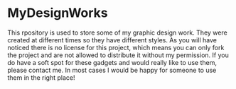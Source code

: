 # MyDesignWorks
  This rpository is used to store some of my graphic design work. They were created at different times so they have different styles. As you will have noticed there is no license for this project, which means you can only fork the project and are not allowed to distribute it without my permission. If you do have a soft spot for these gadgets and would really like to use them, please contact me. In most cases I would be happy for someone to use them in the right place!
